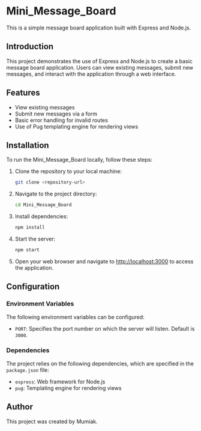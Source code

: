 # Mini_Message_Board

This is a simple message board application built with Express and Node.js.

## Introduction

This project demonstrates the use of Express and Node.js to create a basic message board application. Users can view existing messages, submit new messages, and interact with the application through a web interface.

## Features

- View existing messages
- Submit new messages via a form
- Basic error handling for invalid routes
- Use of Pug templating engine for rendering views

## Installation

To run the Mini_Message_Board locally, follow these steps:

1. Clone the repository to your local machine:

    ```bash
    git clone <repository-url>
    ```

2. Navigate to the project directory:

    ```bash
    cd Mini_Message_Board
    ```

3. Install dependencies:

    ```bash
    npm install
    ```

4. Start the server:

    ```bash
    npm start
    ```

5. Open your web browser and navigate to [http://localhost:3000](http://localhost:3000) to access the application.

## Configuration

### Environment Variables

The following environment variables can be configured:

- `PORT`: Specifies the port number on which the server will listen. Default is `3000`.

### Dependencies

The project relies on the following dependencies, which are specified in the `package.json` file:

- `express`: Web framework for Node.js
- `pug`: Templating engine for rendering views

## Author

This project was created by Mumiak.
